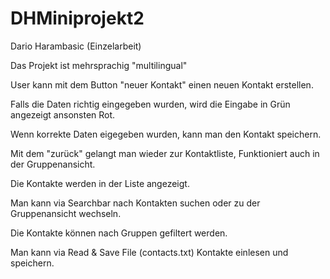 # DHMiniprojekt2

Dario Harambasic (Einzelarbeit)

Das Projekt ist mehrsprachig "multilingual"

User kann mit dem Button "neuer Kontakt" einen neuen Kontakt erstellen. 

Falls die Daten richtig eingegeben wurden, wird die Eingabe in Grün angezeigt ansonsten Rot. 

Wenn korrekte Daten eigegeben wurden, kann man den Kontakt speichern. 

Mit dem "zurück" gelangt man wieder zur Kontaktliste, Funktioniert auch in der Gruppenansicht.

Die Kontakte werden in der Liste angezeigt.

Man kann via Searchbar nach Kontakten suchen oder zu der Gruppenansicht wechseln. 

Die Kontakte können nach Gruppen gefiltert werden.

Man kann via Read & Save File (contacts.txt) Kontakte einlesen und speichern.
